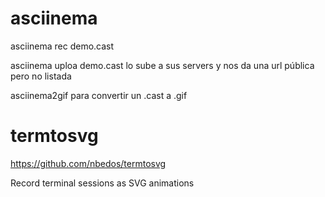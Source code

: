 # asciinema
asciinema rec demo.cast

asciinema uploa demo.cast
  lo sube a sus servers y nos da una url pública pero no listada

asciinema2gif
para convertir un .cast a .gif


# termtosvg
https://github.com/nbedos/termtosvg

Record terminal sessions as SVG animations
